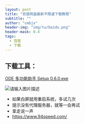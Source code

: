 ```yaml
---
layout: post
title: "百度网盘最新不限速下载教程"
subtitle: ""
author: "cmbjx"
header-img: "img/tu/baidu.png"
header-mask: 0.4
tags:
  - 百度
  - 下载
---
```


## 下载工具：

[ODE 多功能助手 Setup 0.6.0.exe](https://wwi.lanzoup.com/ilUqo1z5mmsj)

![请输入图片描述](https://img.imgdd.com/f210f3.8e9e66b1-9ef2-40fd-a31a-505c948a263f.png)

- 如果白屏就用重启系统，多试几次
- 提示没有代理服务器，就等一会再试
- 拿走说一声
- https://www.94speed.com/

